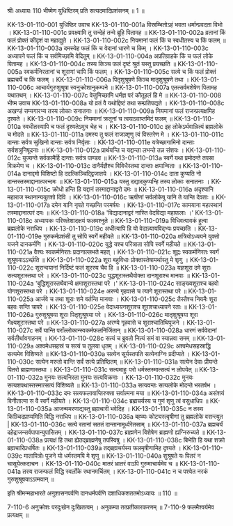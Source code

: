 श्रीः
अध्यायः 110
भीष्मेण युधिष्ठिरम् प्रति सत्यदमादिप्रशंसनम् ॥ 1 ॥

KK-13-01-110-001	युधिष्ठिर उवाच 
KK-13-01-110-001a	विस्रम्भितोऽहं भवता धर्मान्प्रवदता विभो ।
KK-13-01-110-001c	प्रवक्ष्यामि तु सन्देहं तन्मे ब्रूहि पितामह ॥
KK-13-01-110-002a	व्रतानां किं फलं प्रोक्तं कीदृशं वा महाद्युते ।
KK-13-01-110-002c	नियमानां फलं किं च स्वधीतस्य च किं फलम् ॥
KK-13-01-110-003a	दमस्येह फलं किं च वेदानां धारणे च किम् ।
KK-13-01-110-003c	अध्यापने फलं किं च सर्वमिच्छामि वेदितुम् ॥
KK-13-01-110-004a	अप्रतिग्राहके किं च फलं लोके पितामह ।
KK-13-01-110-004c	तस्य किञ्च फलं दृष्टं श्रुतं यस्तु प्रयच्छति ॥
KK-13-01-110-005a	स्वकर्मनिरतानां च शूराणां चापि किं फलम् ।
KK-13-01-110-005c	सत्ये च किं फलं प्रोक्तं ब्रह्मचर्ये च किं फलम् ।
KK-13-01-110-006a	पितृशुश्रूषणे किञ्च मातृशुश्रूषणे तथा ।
KK-13-01-110-006c	आचार्यगुरुशुश्रूषा स्वनुक्रोशानुकम्पने ॥
KK-13-01-110-007a	एतत्सर्वमशेषेण पितामह यथातथम् ।
KK-13-01-110-007c	वेत्तुमिच्छामि धर्मज्ञ परं कौतूहलं हि मे ॥
KK-13-01-110-008	भीष्म उवाच 
KK-13-01-110-008a	यो व्रतं वै यथोद्दिष्टं तथा सम्प्रतिपद्यते ।
KK-13-01-110-008c	अखण्डं सम्यगारभ्य तस्य लोकाः सनातनाः ॥
KK-13-01-110-009a	नियमानां फलं राजन्प्रत्यक्षमिह दृश्यते ।
KK-13-01-110-009c	नियमानां क्रतूनां च त्वयाऽवाप्तमिदं फलम् ॥
KK-13-01-110-010a	स्वधीतस्यापि च फलं दृश्यतेऽमुत्र चेह च ।
KK-13-01-110-010c	इह लोकेऽर्थवान्नित्यं ब्रह्मलोके च मोदते ॥
KK-13-01-110-011a	दमस्य तु फलं राजञ्शृणु त्वं विस्तरेण मे ।
KK-13-01-110-011c	दान्ताः सर्वत्र सुखिनो दान्ताः सर्वत्र निर्वृताः ।
KK-13-01-110-011e	यत्रेच्छागामिनो दान्ताः सर्वशत्रुनिषूदनाः ॥
KK-13-01-110-012a	प्रार्थयन्ति च यद्दान्ता लभन्ते तन्न संशयः ।
KK-13-01-110-012c	युज्यन्ते सर्वकामैर्हि दान्ताः सर्वत्र पाण्डव ॥
KK-13-01-110-013a	स्वर्गे यथा प्रमोदन्ते तपसा विक्रमेण च ।
KK-13-01-110-013c	दानैर्यज्ञैश्च विविधैस्तथा दान्ताः क्षमान्विताः ॥
KK-13-01-110-014a	दानाद्दमो विशिष्टो हि ददत्किञ्चिद्द्विजातये ।
KK-13-01-110-014c	दाता कुप्यति नो दान्तस्तस्माद्दानात्परन्दमः ॥
KK-13-01-110-015a	यस्तु दद्यादकुप्यन्हि तस्य लोकाः सनातनाः ।
KK-13-01-110-015c	क्रोधो हन्ति हि यद्दानं तस्माद्दानाद्वरो दमः ॥
KK-13-01-110-016a	अदृश्यानि महाराज स्थानान्ययुतशो दिवि ।
KK-13-01-110-016c	ऋषीणां सर्वलोकेषु यानि ते यान्ति देवताः ॥
KK-13-01-110-017a	दमेन यानि नृपते गच्छन्ति परमर्षयः ।
KK-13-01-110-017c	कामयाना महत्स्थानं तस्माद्दानात्परं दमः ॥
KK-13-01-110-018a	'विद्यादानाद्वरं नास्ति वेदविद्या महाफलाः ।'
KK-13-01-110-018c	अध्यापकः परिक्लेशादक्षयं फलमश्नुते ॥
KK-13-01-110-019a	विधिवत्पावकं हुत्वा ब्रह्मलोके नराधिप ।
KK-13-01-110-019c	अधीत्यापि हि यो वेदान्न्यायविद्भ्यः प्रयच्छति ।
KK-13-01-110-019e	गुरुकर्मप्रशंसी तु सोपि स्वर्गे महीयते ॥
KK-13-01-110-020a	क्षत्रियोऽध्ययने युक्तो यजने दानकर्मणि ।
KK-13-01-110-020c	युद्धे यश्च परित्राता सोपि स्वर्गे महीयते ॥
KK-13-01-110-021a	वैश्यः स्वकर्मनिरतः प्रदानाल्लभते महत् ।
KK-13-01-110-021c	शूद्रः स्वकर्मनिरतः स्वर्गं शुश्रूषयाऽऽर्च्छति ॥
KK-13-01-110-022a	शूरा बहुविधाः प्रोक्तास्तेषामर्थास्तु मे शृणु ।
KK-13-01-110-022c	शूरान्वयानां निर्दिष्टं फलं शूरस्य चैव हि ॥
KK-13-01-110-023a	यज्ञशूरा दमे शूराः सत्यशूरास्तथा परे ।
KK-13-01-110-023c	युद्धशूरास्तथैवोक्ता दानशूराश्च मानवाः ॥
KK-13-01-110-024a	'बुद्धिशूरास्तथैवान्ये क्षमाशूरास्तथा परे ।'
KK-13-01-110-024c	साङ्ख्यशूराश्च बहवो योगशूरास्तथा परे ।
KK-13-01-110-024e	अरण्ये गृहवासे च त्यागे शूरास्तथा परे ॥
KK-13-01-110-025a	आर्जवे च तथा शूराः शमे वर्तन्ति मानवाः ।
KK-13-01-110-025c	तैस्तैश्च नियमैः शूरा बहवः सन्ति चापरे ।
KK-13-01-110-025e	वेदाध्ययनशूराश्च शूराश्चाध्यापने रताः ॥
KK-13-01-110-026a	गुरुशुश्रूषया शूराः पितृशुश्रूषया परे ।
KK-13-01-110-026c	मातृशुश्रूषया शूरा भैक्ष्यशूरास्तथा परे ॥
KK-13-01-110-027a	अरण्ये गृहवासे च शूराश्चातिथिपूजने ।
KK-13-01-110-027c	सर्वे यान्ति पराँल्लोकान्स्वकर्मफलनिर्जितान् ॥
KK-13-01-110-028a	धारणं सर्ववेदानां सर्वतीर्थावगाहनम् ।
KK-13-01-110-028c	सत्यं च ब्रुवतो नित्यं समं वा स्यान्नवा समम् ॥
KK-13-01-110-029a	अश्वमेधसहस्रं च सत्यं च तुलया धृतम् ।
KK-13-01-110-029c	अश्वमेधसहस्राद्धि सत्यमेव विशिष्यते ॥
KK-13-01-110-030a	सत्येन सूर्यस्तपति सत्येनाग्निः प्रदीप्यते ।
KK-13-01-110-030c	सत्येन मरुतो वान्ति सर्वं सत्ये प्रतिष्ठितम् ॥
KK-13-01-110-031a	सत्येन देवाः प्रीयन्ते पितरो ब्राह्मणास्तथा ।
KK-13-01-110-031c	सत्यमाहुः परो धर्मस्तस्मात्सत्यं न लोपयेत् ॥
KK-13-01-110-032a	मुनयः सत्यनिरता मुनयः सत्यविक्रमाः ।
KK-13-01-110-032c	मुनयः सत्यशपथास्तस्मात्सत्यं विशिष्यते ॥
KK-13-01-110-033a	सत्यवन्तः सत्यलोके मोदन्ते भरतर्षभ ।
KK-13-01-110-033c	दमः सत्यफलावाप्तिरुक्ता सर्वात्मना मया ॥
KK-13-01-110-034a	असंशयं विनीतात्मा स वै स्वर्गे महीयते ।
KK-13-01-110-034c	ब्रह्मचर्यस्य च गुणं शृणु त्वं वसुधाधिप ॥
KK-13-01-110-035a	आजन्ममरणाद्यस्तु ब्रह्मचारी भवेदिह ।
KK-13-01-110-035c	न तस्य किञ्चिदप्राप्यमिति विद्धि नराधिप ॥
KK-13-01-110-036a	बह्व्यः कोट्यस्त्वृषीणां तु ब्रह्मलोके वसन्त्युत |
KK-13-01-110-036c	सत्ये रतानां सततं दान्तानामूर्ध्वरेतसाम् ॥
KK-13-01-110-037a	ब्रह्मचर्यं दहेद्राजन्सर्वपापान्युपासितम् ।
KK-13-01-110-037c	ब्राह्मणेन विशेषेण ब्राह्मणो ह्यग्निरुच्यते ॥
KK-13-01-110-038a	प्रत्यक्षं हि तथा ह्येतद्ब्राह्मणेषु तपस्विषु ।
KK-13-01-110-038c	बिभेति हि यथा शक्रो ब्रह्मचारिप्रधर्षितः ॥
KK-13-01-110-039a	तद्ब्रह्मचर्यस्य फलमृषीणामिह दृश्यते ।
KK-13-01-110-039c	मातापित्रोः पूजने यो धर्मस्तमपि मे शृणु ॥
KK-13-01-110-040a	शुश्रूषते यः पितरं न चासूयेत्कदाचन ।
KK-13-01-110-040c	मातरं भ्रातरं वाऽपि गुरुमाचार्यमेव च ॥
KK-13-01-110-041a	तस्य राजन्फलं विद्धि स्वर्लोके स्थानमर्चितम् ।
KK-13-01-110-041c	न च पश्येत नरकं गुरुशुश्रूषयाऽऽत्मवान् ॥ 

इति श्रीमन्महाभारते अनुशासनपर्वणि दानधर्मपर्वणि दशाधिकशततमोऽध्यायः ॥ 110 ॥

7-110-6 अनुक्रोशः परदुःखेन दुःखितत्वम् । अनुकम्पा तत्प्रतीकारकरणम् ॥ 7-110-9 फलमैश्वर्यमेव प्रत्यक्षम् ॥
